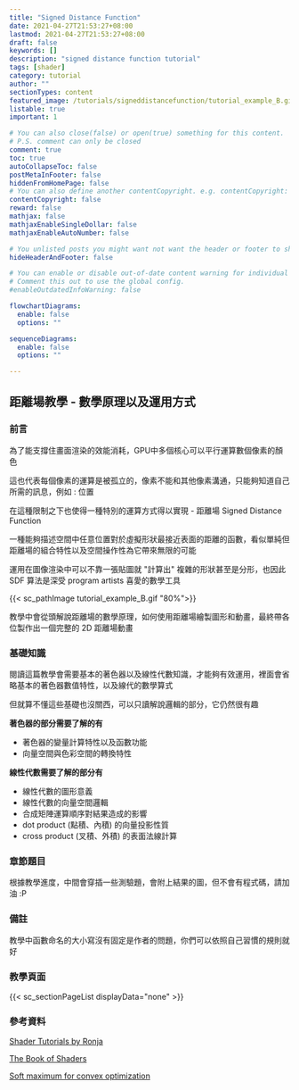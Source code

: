 ```yaml
---
title: "Signed Distance Function"
date: 2021-04-27T21:53:27+08:00
lastmod: 2021-04-27T21:53:27+08:00
draft: false
keywords: []
description: "signed distance function tutorial"
tags: [shader]
category: tutorial
author: ""
sectionTypes: content
featured_image: /tutorials/signeddistancefunction/tutorial_example_B.gif
listable: true
important: 1

# You can also close(false) or open(true) something for this content.
# P.S. comment can only be closed
comment: true
toc: true
autoCollapseToc: false
postMetaInFooter: false
hiddenFromHomePage: false
# You can also define another contentCopyright. e.g. contentCopyright: "This is another copyright."
contentCopyright: false
reward: false
mathjax: false
mathjaxEnableSingleDollar: false
mathjaxEnableAutoNumber: false

# You unlisted posts you might want not want the header or footer to show
hideHeaderAndFooter: false

# You can enable or disable out-of-date content warning for individual post.
# Comment this out to use the global config.
#enableOutdatedInfoWarning: false

flowchartDiagrams:
  enable: false
  options: ""

sequenceDiagrams: 
  enable: false
  options: ""

---
```


## 距離場教學 - 數學原理以及運用方式

### 前言

為了能支撐住畫面渲染的效能消耗，GPU中多個核心可以平行運算數個像素的顏色

這也代表每個像素的運算是被孤立的，像素不能和其他像素溝通，只能夠知道自己所需的訊息，例如 : 位置

在這種限制之下也使得一種特別的運算方式得以實現 - 距離場 Signed Distance Function

一種能夠描述空間中任意位置對於虛擬形狀最接近表面的距離的函數，看似單純但距離場的組合特性以及空間操作性為它帶來無限的可能

運用在圖像渲染中可以不靠一張貼圖就 "計算出" 複雜的形狀甚至是分形，也因此 SDF 算法是深受 program artists 喜愛的數學工具

{{< sc_pathImage tutorial_example_B.gif "80%">}}

教學中會從頭解說距離場的數學原理，如何使用距離場繪製圖形和動畫，最終帶各位製作出一個完整的 2D 距離場動畫

### 基礎知識

閱讀這篇教學會需要基本的著色器以及線性代數知識，才能夠有效運用，裡面會省略基本的著色器數值特性，以及線代的數學算式

但就算不懂這些基礎也沒關西，可以只讀解說邏輯的部分，它仍然很有趣

**著色器的部分需要了解的有** 

- 著色器的變量計算特性以及函數功能
- 向量空間與色彩空間的轉換特性

**線性代數需要了解的部分有**

- 線性代數的圖形意義
- 線性代數的向量空間邏輯
- 合成矩陣運算順序對結果造成的影響
- dot product (點積、內積) 的向量投影性質
- cross product (叉積、外積) 的表面法線計算

### 章節題目

根據教學進度，中間會穿插一些測驗題，會附上結果的圖，但不會有程式碼，請加油 :P

### 備註

教學中函數命名的大小寫沒有固定是作者的問題，你們可以依照自己習慣的規則就好

### 教學頁面

{{< sc_sectionPageList displayData="none" >}}

### 參考資料


[Shader Tutorials by Ronja](https://www.ronja-tutorials.com/)

[The Book of Shaders](https://thebookofshaders.com/)

[Soft maximum for convex optimization](http://www.johndcook.com/blog/2010/01/13/soft-maximum/)

